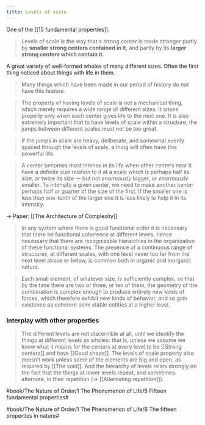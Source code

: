 ```yaml
---
title: Levels of scale
---
```


One of the [[15 fundamental properties]].

> Levels of scale is the way that a strong center is made stronger partly by **smaller strong centers contained in it**, and partly by its **larger strong centers which contain it**.

A great variety of well-formed wholes of many different sizes. Often the first thing noticed about things with life in them.

> Many things which have been made in our period of history do *not* have this feature.

> The property of having levels of scale is not a mechanical thing, which merely requires a wide range of different sizes. It arises properly only when each center gives life to the next one.
> It is also extremely important that to have levels of scale within a structure, the jumps between different scales must not be *too* great.

> If the jumps in scale are heavy, deliberate, and somewhat evenly spaced through the levels of scale, a thing will often have this powerful life.

> A center becomes most intense in its life when other centers near it have a definite size relation to it at a scale which is perhaps half its size, or twice its size — but not *enormously* bigger, or *enormously* smaller. To intensify a given center, we need to make another center perhaps half or quarter of the size of the first. If the smaller one is less than one-tenth of the larger one it is less likely to help it in its intensity.

-> Paper: [[The Architecture of Complexity]]

> In any system where there is good functional order it is necessary that there be functional coherence at different levels, hence necessary that there are recognizable hierarchies in the organization of these functional systems. The presence of a continuous range of structures, at different scales, with one level never too far from the next level above or below, is common both in organic and inorganic nature.

> Each small element, of whatever size, is sufficiently complex, so that by the time there are two or three, or ten of them, the geometry of the combination is complex enough to produce entirely new kinds of forces, which therefore exhibit new kinds of behavior, and so gain existence as coherent semi stable entities at a higher level.

### Interplay with other properties
> The different levels are not discernible at all, until we identify the things at different levels as wholes: that is, unless we assume we know what it means for the centers at every level to be [[Strong centers]] and have [[Good shape]]. The levels of scale property also doesn’t work unless some of the elements are big and open, as required by [[The void]]. And the hierarchy of levels relies strongly on the fact that the things at lower levels repeat, and sometimes alternate, in their repetition (-> [[Alternating repetition]]).


#book/The Nature of Order/1 The Phenomenon of Life/5 Fifteen fundamental properties#

#book/The Nature of Order/1 The Phenomenon of Life/6 The fifteen properties in nature#